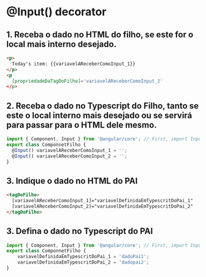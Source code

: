 # @Input() decorator

## 1. Receba o dado no HTML do filho, se este for o local mais interno desejado.
```html ttle="html do filho"
<p>
  Today's item: {{variavelAReceberComoInput_1}}
</p>
<p
  [propriedadeDaTagDoFilho]='variavelAReceberComoInput_2'
</p>
```

## 2. Receba o dado no Typescript do Filho, tanto se este o local interno mais desejado ou se servirá para passar para o HTML dele mesmo.
```typescript
import { Component, Input } from '@angular/core'; // First, import Input
export class ComponnetFilho {
  @Input() variavelAReceberComoInput_1 = '';
  @Input() variavelAReceberComoInput_2 = '';
}
```  

## 3. Indique o dado no HTML do PAI
```html ttle="html do pai"
<tagDoFilho>
  [variavelAReceberComoInput_1]="variavelDefinidaEmTypescritDoPai_1"
  [variavelAReceberComoInput_2]="variavelDefinidaEmTypescritDoPai_2"
</tagDoFilho>
```  

## 3. Defina o dado no Typescript do PAI
```typescript
import { Component, Input } from '@angular/core'; // First, import Input
export class ComponnetFilho {
    variavelDefinidaEmTypescritDoPai_1 = 'dadoPai1';
    variavelDefinidaEmTypescritDoPai_2 = 'dadopai2';
}
```